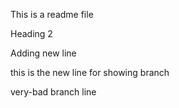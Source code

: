 This is a readme file

Heading 2


Adding new line

this is the new line for showing branch

very-bad branch line
